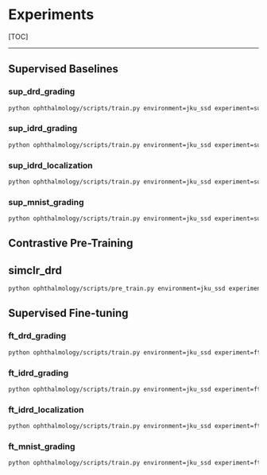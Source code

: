 # Experiments

[TOC]

---

## Supervised Baselines

### sup_drd_grading
```bash
python ophthalmology/scripts/train.py environment=jku_ssd experiment=sup_drd_grading trainer.gpus=[1]
```

### sup_idrd_grading
```bash
python ophthalmology/scripts/train.py environment=jku_ssd experiment=sup_idrd_grading trainer.gpus=[3]
```

### sup_idrd_localization
```bash
python ophthalmology/scripts/train.py environment=jku_ssd experiment=sup_idrd_localization trainer.gpus=[0]
```

### sup_mnist_grading
```bash
python ophthalmology/scripts/train.py environment=jku_ssd experiment=sup_mnist_grading trainer.gpus=[2]
```

## Contrastive Pre-Training

## simclr_drd
```bash
python ophthalmology/scripts/pre_train.py environment=jku_ssd experiment=simclr_drd trainer.gpus=[2]
```


## Supervised Fine-tuning

### ft_drd_grading
```bash
python ophthalmology/scripts/train.py environment=jku_ssd experiment=ft_drd_grading trainer.gpus=[1]
```

### ft_idrd_grading
```bash
python ophthalmology/scripts/train.py environment=jku_ssd experiment=ft_idrd_grading trainer.gpus=[0]
```

### ft_idrd_localization
```bash
python ophthalmology/scripts/train.py environment=jku_ssd experiment=ft_idrd_localization trainer.gpus=[3]
```

### ft_mnist_grading
```bash
python ophthalmology/scripts/train.py environment=jku_ssd experiment=ft_mnist_grading trainer.gpus=[2]
```
